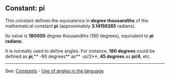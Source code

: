 Constant: **pi**
---------------------------------------


This constant defines the equivalence in **degree thousandths** of the mathematical constant **pi** (approximately **3.14159265** radians).

Its value is **180000** degree thousandths (180 degrees), equivalent to
**pi radians**.

It is normally used to define angles. For instance, **180 degrees** could be defined as **pi**,** -90 degrees** as** -pi/2**,
**45 degrees** as **pi/4**, etc.

---------------------------------------
See: [Constants](constants_predefined.md) - [Use of angles in the language](use_of_angles_in_the_languagedot.md)

